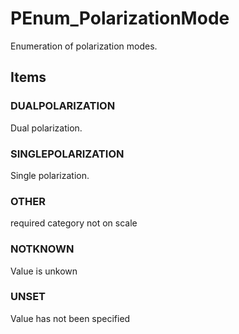 # PEnum_PolarizationMode

Enumeration of polarization modes.
<!-- end of short definition -->


## Items

### DUALPOLARIZATION
Dual polarization.

### SINGLEPOLARIZATION
Single polarization.

### OTHER
required category not on scale

### NOTKNOWN
Value is unkown

### UNSET
Value has not been specified
